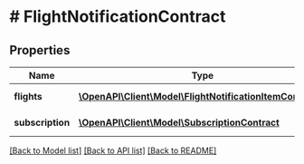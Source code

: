 # # FlightNotificationContract

## Properties

Name | Type | Description | Notes
------------ | ------------- | ------------- | -------------
**flights** | [**\OpenAPI\Client\Model\FlightNotificationItemContract[]**](FlightNotificationItemContract.md) | Modified/created flight notification | [optional]
**subscription** | [**\OpenAPI\Client\Model\SubscriptionContract**](SubscriptionContract.md) | Related subscription | [optional]

[[Back to Model list]](../../README.md#models) [[Back to API list]](../../README.md#endpoints) [[Back to README]](../../README.md)
